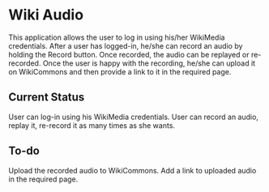 # Wiki Audio

This application allows the user to log in using his/her WikiMedia credentials. After a user has logged-in, he/she can record an audio by holding the Record button. Once recorded, the audio can be replayed or re-recorded. Once the user is happy with the recording, he/she can upload it on WikiCommons and then provide a link to it in the required page.

## Current Status

User can log-in using his WikiMedia credentials.
User can record an audio, replay it, re-record it as many times as she wants.

## To-do

Upload the recorded audio to WikiCommons.
Add a link to uploaded audio in the required page.

